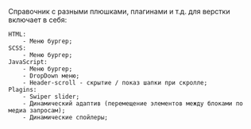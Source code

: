 Справочник с разными плюшками, плагинами и т.д. для верстки  включает в себя:

    HTML:
        - Меню бургер;
    SCSS:
        - Меню бургер;
    JavaScript:
        - Меню бургер;
        - DropDown меню;
        - Header-scroll - скрытие / показ шапки при скролле;
    Plagins:
        - Swiper slider;
        - Динамический адаптив (перемещение элементов между блоками по медиа запросам);
        - Динамические спойлеры;